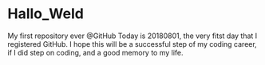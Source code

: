 # Hallo_Weld
My first repository ever @GitHub
Today is 20180801, the very fitst day that I registered GitHub.
I hope this will be a successful step of my coding career, if I did step on coding, and a good memory to my life.
